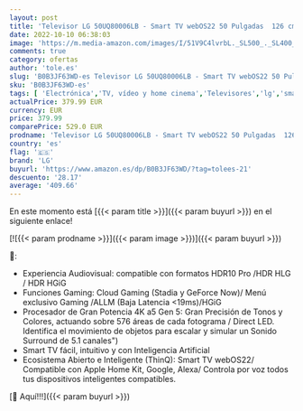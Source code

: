 ```yaml
---
layout: post
title: 'Televisor LG 50UQ80006LB - Smart TV webOS22 50 Pulgadas  126 cm  4K UHD  Procesador de Gran Potencia 4K a5 Gen 5  Compatible con formatos HDR 10  HLG y HGiG'
date: 2022-10-10 06:38:03
image: 'https://m.media-amazon.com/images/I/51V9C4lvrbL._SL500_._SL400_.jpg'
comments: true
category: ofertas
author: 'tole.es'
slug: 'B0B3JF63WD-es Televisor LG 50UQ80006LB - Smart TV webOS22 50 Pulgadas...'
sku: 'B0B3JF63WD-es'
tags: [ 'Electrónica','TV, vídeo y home cinema','Televisores','lg','smart','televisor','tv','🇪🇸', ]
actualPrice: 379.99 EUR
currency: EUR
price: 379.99
comparePrice: 529.0 EUR
prodname: 'Televisor LG 50UQ80006LB - Smart TV webOS22 50 Pulgadas  126 cm  4K UHD  Procesador de Gran Potencia 4K a5 Gen 5  Compatible con formatos HDR 10  HLG y HGiG'
country: 'es'
flag: '🇪🇸'
brand: 'LG'
buyurl: 'https://www.amazon.es/dp/B0B3JF63WD/?tag=tolees-21'
descuento: '28.17'
average: '409.66'
---
```


En este momento está [{{< param title >}}]({{< param buyurl >}}) en el siguiente enlace!

[![{{< param prodname >}}]({{< param image >}})]({{< param buyurl >}})

🔎:

- Experiencia Audiovisual: compatible con formatos HDR10 Pro /HDR HLG / HDR HGiG
- Funciones Gaming: Cloud Gaming (Stadia y GeForce Now)/ Menú exclusivo Gaming /ALLM (Baja Latencia <19ms)/HGiG
- Procesador de Gran Potencia 4K a5 Gen 5: Gran Precisión de Tonos y Colores, actuando sobre 576 áreas de cada fotograma / Direct LED. Identifica el movimiento de objetos para escalar y simular un Sonido Surround de 5.1 canales")
- Smart TV fácil, intuitivo y con Inteligencia Artificial
- Ecosistema Abierto e Inteligente (ThinQ): Smart TV webOS22/ Compatible con Apple Home Kit, Google, Alexa/ Controla por voz todos tus dispositivos inteligentes compatibles.

[🛒 Aquí!!!]({{< param buyurl >}})
